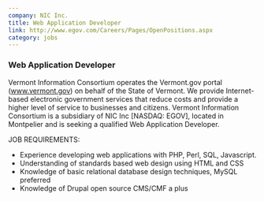 ```yaml
---
company: NIC Inc.
title: Web Application Developer
link: http://www.egov.com/Careers/Pages/OpenPositions.aspx
category: jobs
---
```



### Web Application Developer
Vermont Information Consortium operates the Vermont.gov portal (www.vermont.gov) on behalf of the State of Vermont. We provide Internet-based electronic government services that reduce costs and provide a higher level of service to businesses and citizens. Vermont Information Consortium is a subsidiary of NIC Inc [NASDAQ: EGOV], located in Montpelier and is seeking a qualified Web Application Developer.

JOB REQUIREMENTS:
* Experience developing web applications with PHP, Perl, SQL, Javascript.
* Understanding of standards based web design using HTML and CSS
* Knowledge of basic relational database design techniques, MySQL preferred
* Knowledge of Drupal open source CMS/CMF a plus
